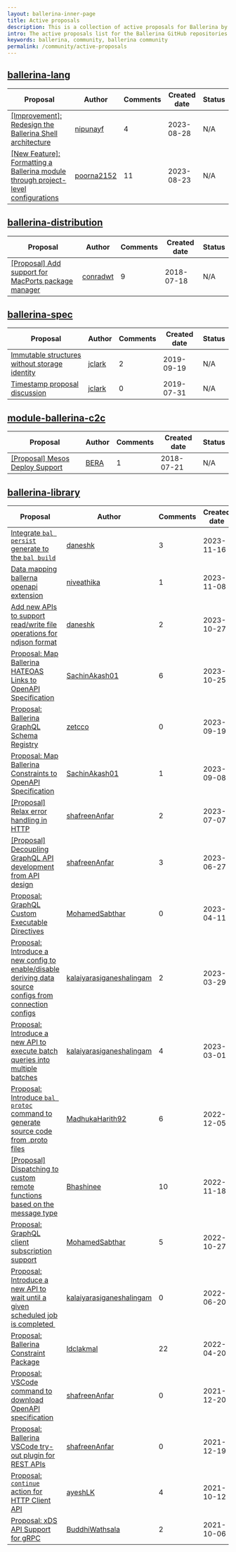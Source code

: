 ```yaml
--- 
layout: ballerina-inner-page 
title: Active proposals 
description: This is a collection of active proposals for Ballerina by the Ballerina community. 
intro: The active proposals list for the Ballerina GitHub repositories. 
keywords: ballerina, community, ballerina community 
permalink: /community/active-proposals 
--- 
```

## [ballerina-lang](https://github.com/ballerina-platform/ballerina-lang)

|Proposal|Author|Comments|Created date|Status| 
|---|----|----|----|---| 
|[[Improvement]: Redesign the Ballerina Shell architecture ](https://github.com/ballerina-platform/ballerina-lang/issues/41296)|[nipunayf](https://github.com/nipunayf)|4|2023-08-28|N/A|
|[[New Feature]: Formatting a Ballerina module through project-level configurations](https://github.com/ballerina-platform/ballerina-lang/issues/41280)|[poorna2152](https://github.com/poorna2152)|11|2023-08-23|N/A|

## [ballerina-distribution](https://github.com/ballerina-platform/ballerina-distribution)

|Proposal|Author|Comments|Created date|Status| 
|---|----|----|----|---| 
|[[Proposal] Add support for MacPorts package manager](https://github.com/ballerina-platform/ballerina-distribution/issues/3053)|[conradwt](https://github.com/conradwt)|9|2018-07-18|N/A|

## [ballerina-spec](https://github.com/ballerina-platform/ballerina-spec)

|Proposal|Author|Comments|Created date|Status| 
|---|----|----|----|---| 
|[Immutable structures without storage identity](https://github.com/ballerina-platform/ballerina-spec/issues/338)|[jclark](https://github.com/jclark)|2|2019-09-19|N/A|
|[Timestamp proposal discussion](https://github.com/ballerina-platform/ballerina-spec/issues/287)|[jclark](https://github.com/jclark)|0|2019-07-31|N/A|

## [module-ballerina-c2c](https://github.com/ballerina-platform/module-ballerina-c2c)

|Proposal|Author|Comments|Created date|Status| 
|---|----|----|----|---| 
|[[Proposal] Mesos Deploy Support](https://github.com/ballerina-platform/module-ballerina-c2c/issues/431)|[BERA](https://github.com/BERA)|1|2018-07-21|N/A|

## [ballerina-library](https://github.com/ballerina-platform/ballerina-library)

|Proposal|Author|Comments|Created date|Status| 
|---|----|----|----|---| 
|[Integrate `bal persist` generate to the `bal build` ](https://github.com/ballerina-platform/ballerina-library/issues/5784)|[daneshk](https://github.com/daneshk)|3|2023-11-16|Draft|
|[Data mapping ballerna openapi extension](https://github.com/ballerina-platform/ballerina-library/issues/5742)|[niveathika](https://github.com/niveathika)|1|2023-11-08|Draft|
|[Add new APIs to support read/write file operations for ndjson format](https://github.com/ballerina-platform/ballerina-library/issues/5099)|[daneshk](https://github.com/daneshk)|2|2023-10-27|Draft|
|[Proposal: Map Ballerina HATEOAS Links to OpenAPI Specification](https://github.com/ballerina-platform/ballerina-library/issues/5087)|[SachinAkash01](https://github.com/SachinAkash01)|6|2023-10-25|N/A|
|[Proposal: Ballerina GraphQL Schema Registry](https://github.com/ballerina-platform/ballerina-library/issues/4820)|[zetcco](https://github.com/zetcco)|0|2023-09-19|Active|
|[Proposal: Map Ballerina Constraints to OpenAPI Specification](https://github.com/ballerina-platform/ballerina-library/issues/4788)|[SachinAkash01](https://github.com/SachinAkash01)|1|2023-09-08|Active|
|[[Proposal] Relax error handling in HTTP](https://github.com/ballerina-platform/ballerina-library/issues/4646)|[shafreenAnfar](https://github.com/shafreenAnfar)|2|2023-07-07|Accepted|
|[[Proposal] Decoupling GraphQL API development from API design](https://github.com/ballerina-platform/ballerina-library/issues/4620)|[shafreenAnfar](https://github.com/shafreenAnfar)|3|2023-06-27|Active|
|[Proposal: GraphQL Custom Executable Directives](https://github.com/ballerina-platform/ballerina-library/issues/4327)|[MohamedSabthar](https://github.com/MohamedSabthar)|0|2023-04-11|Draft|
|[Proposal: Introduce a new config to enable/disable deriving data source configs from connection configs](https://github.com/ballerina-platform/ballerina-library/issues/4279)|[kalaiyarasiganeshalingam](https://github.com/kalaiyarasiganeshalingam)|2|2023-03-29|Active|
|[Proposal: Introduce a new API to execute batch queries into multiple batches](https://github.com/ballerina-platform/ballerina-library/issues/4141)|[kalaiyarasiganeshalingam](https://github.com/kalaiyarasiganeshalingam)|4|2023-03-01|Active|
|[Proposal: Introduce `bal protoc` command to generate source code from .proto files](https://github.com/ballerina-platform/ballerina-library/issues/3778)|[MadhukaHarith92](https://github.com/MadhukaHarith92)|6|2022-12-05|Active|
|[[Proposal] Dispatching to custom remote functions based on the message type](https://github.com/ballerina-platform/ballerina-library/issues/3670)|[Bhashinee](https://github.com/Bhashinee)|10|2022-11-18|Implemented|
|[Proposal: GraphQL client subscription support](https://github.com/ballerina-platform/ballerina-library/issues/3560)|[MohamedSabthar](https://github.com/MohamedSabthar)|5|2022-10-27|N/A|
|[Proposal: Introduce a new API to wait until a given scheduled job is completed ](https://github.com/ballerina-platform/ballerina-library/issues/3018)|[kalaiyarasiganeshalingam](https://github.com/kalaiyarasiganeshalingam)|0|2022-06-20|Active|
|[Proposal: Ballerina Constraint Package](https://github.com/ballerina-platform/ballerina-library/issues/2850)|[ldclakmal](https://github.com/ldclakmal)|22|2022-04-20|Accepted|
|[Proposal: VSCode command to download OpenAPI specification](https://github.com/ballerina-platform/ballerina-library/issues/2509)|[shafreenAnfar](https://github.com/shafreenAnfar)|0|2021-12-20|Draft|
|[Proposal: Ballerina VSCode try-out plugin for REST APIs](https://github.com/ballerina-platform/ballerina-library/issues/2508)|[shafreenAnfar](https://github.com/shafreenAnfar)|0|2021-12-19|Draft|
|[Proposal: `continue` action for HTTP Client API](https://github.com/ballerina-platform/ballerina-library/issues/2038)|[ayeshLK](https://github.com/ayeshLK)|4|2021-10-12|Active|
|[Proposal: xDS API Support for gRPC](https://github.com/ballerina-platform/ballerina-library/issues/2011)|[BuddhiWathsala](https://github.com/BuddhiWathsala)|2|2021-10-06|Draft|

